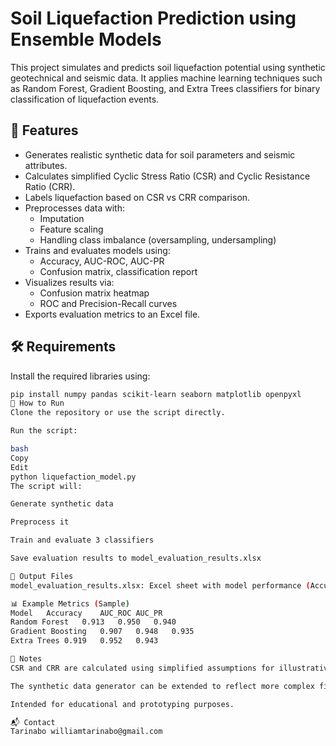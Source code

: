 # Soil Liquefaction Prediction using Ensemble Models

This project simulates and predicts soil liquefaction potential using synthetic geotechnical and seismic data. It applies machine learning techniques such as Random Forest, Gradient Boosting, and Extra Trees classifiers for binary classification of liquefaction events.

## 📌 Features

- Generates realistic synthetic data for soil parameters and seismic attributes.
- Calculates simplified Cyclic Stress Ratio (CSR) and Cyclic Resistance Ratio (CRR).
- Labels liquefaction based on CSR vs CRR comparison.
- Preprocesses data with:
  - Imputation
  - Feature scaling
  - Handling class imbalance (oversampling, undersampling)
- Trains and evaluates models using:
  - Accuracy, AUC-ROC, AUC-PR
  - Confusion matrix, classification report
- Visualizes results via:
  - Confusion matrix heatmap
  - ROC and Precision-Recall curves
- Exports evaluation metrics to an Excel file.

## 🛠️ Requirements

Install the required libraries using:

```bash
pip install numpy pandas scikit-learn seaborn matplotlib openpyxl
🚀 How to Run
Clone the repository or use the script directly.

Run the script:

bash
Copy
Edit
python liquefaction_model.py
The script will:

Generate synthetic data

Preprocess it

Train and evaluate 3 classifiers

Save evaluation results to model_evaluation_results.xlsx

📁 Output Files
model_evaluation_results.xlsx: Excel sheet with model performance (Accuracy, AUC-ROC, AUC-PR)

📊 Example Metrics (Sample)
Model	Accuracy	AUC_ROC	AUC_PR
Random Forest	0.913	0.950	0.940
Gradient Boosting	0.907	0.948	0.935
Extra Trees	0.919	0.952	0.943

🧠 Notes
CSR and CRR are calculated using simplified assumptions for illustrative purposes.

The synthetic data generator can be extended to reflect more complex field behavior.

Intended for educational and prototyping purposes.

📬 Contact
Tarinabo williamtarinabo@gmail.com
